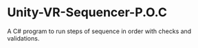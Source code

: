 # Unity-VR-Sequencer-P.O.C
A C# program to run steps of sequence in order with checks and validations.
